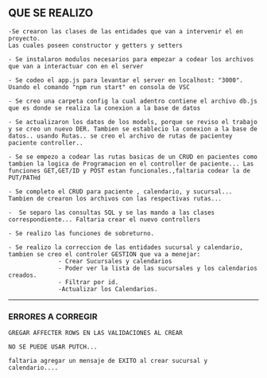 ## QUE SE REALIZO

    -Se crearon las clases de las entidades que van a intervenir el en proyecto.
    Las cuales poseen constructor y getters y setters

    - Se instalaron modulos necesarios para empezar a codear los archivos que van a interactuar con en el server

    - Se codeo el app.js para levantar el server en localhost: "3000". Usando el comando "npm run start" en consola de VSC

    - Se creo una carpeta config la cual adentro contiene el archivo db.js que es donde se realiza la conexion a la base de datos

    - Se actualizaron los datos de los models, porque se reviso el trabajo y se creo un nuevo DER. Tambien se establecio la conexion a la base de datos.. usando Rutas.. se creo el archivo de rutas de pacientey paciente controller..

    - Se se empezo a codear las rutas basicas de un CRUD en pacientes como tambien la logica de Programacion en el controller de paciente... Las funciones GET,GET/ID y POST estan funcionales.,faltaria codear la de PUT/PATHd

    - Se completo el CRUD para paciente , calendario, y sucursal... Tambien de crearon los archivos con las respectivas rutas...

    -  Se separo las consultas SQL y se las mando a las clases correspondiente... Faltaria crear el nuevo controllers

    - Se realizo las funciones de sobreturno.

    - Se realizo la correccion de las entidades sucursal y calendario, tambien se creo el controler GESTION que va a menejar:
                  - Crear Sucursales y calendarios
                  - Poder ver la lista de las sucursales y los calendarios creados.
                  - Filtrar por id.
                  -Actualizar los Calendarios.

---

### ERRORES A CORREGIR

    GREGAR AFFECTER ROWS EN LAS VALIDACIONES AL CREAR

    NO SE PUEDE USAR PUTCH...

    faltaria agregar un mensaje de EXITO al crear sucursal y calendario....
